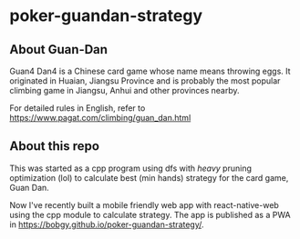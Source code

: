 # poker-guandan-strategy

## About Guan-Dan

Guan4 Dan4 is a Chinese card game whose name means throwing eggs. It originated in Huaian, Jiangsu Province and is probably the most popular climbing game in Jiangsu, Anhui and other provinces nearby.

For detailed rules in English, refer to https://www.pagat.com/climbing/guan_dan.html

## About this repo

This was started as a cpp program using dfs with _heavy_ pruning optimization (lol) to calculate best (min hands) strategy for the card game, Guan Dan.

Now I've recently built a mobile friendly web app with react-native-web using the cpp module to calculate strategy. The app is published as a PWA in https://bobgy.github.io/poker-guandan-strategy/.
